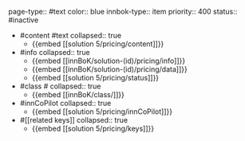 page-type:: #text
color:: blue
innbok-type:: item
priority:: 400
status:: #inactive

- #content #text
  collapsed:: true
	- {{embed [[solution 5/pricing/content]]}}
- #info
  collapsed:: true
	- {{embed [[innBoK/solution-(id)/pricing/info]]}}
	- {{embed [[innBoK/solution-(id)/pricing/data]]}}
	- {{embed [[solution 5/pricing/status]]}}
- #class #
  collapsed:: true
	- {{embed [[innBoK/class/]]}}
- #innCoPilot
  collapsed:: true
	- {{embed [[solution 5/pricing/innCoPilot]]}}
- #[[related keys]]
  collapsed:: true
	- {{embed [[solution 5/pricing/keys]]}}







